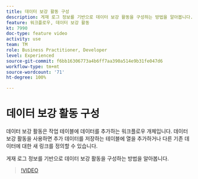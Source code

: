 ```yaml
---
title: 데이터 보강 활동 구성
description: 게재 로그 정보를 기반으로 데이터 보강 활동을 구성하는 방법을 알아봅니다.
feature: 워크플로우, 데이터 보강 활동
kt: 7990
doc-type: feature video
activity: use
team: TM
role: Business Practitioner, Developer
level: Experienced
source-git-commit: f6bb16306773a4b6ff7aa390a514e9b31fe047d6
workflow-type: tm+mt
source-wordcount: '71'
ht-degree: 100%

---
```



# 데이터 보강 활동 구성

데이터 보강 활동은 작업 테이블에 데이터를 추가하는 워크플로우 개체입니다. 데이터 보강 활동을 사용하면 추가 데이터를 저장하는 테이블에 열을 추가하거나 다른 기존 데이터에 대한 새 링크를 정의할 수 있습니다.

게재 로그 정보를 기반으로 데이터 보강 활동을 구성하는 방법을 알아봅니다.

>[!VIDEO](https://video.tv.adobe.com/v/25193?quality=12)

